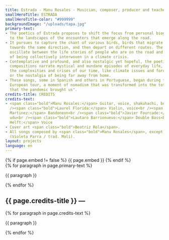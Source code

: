 ```yaml
---
title: Estrada - Manu Rosales - Musician, composer, producer and teacher
smallHeroTitle: ESTRADA
smallHeroTitle-color: "#999999"
backgroundImage: "/uploads/tapa.jpg"
primary-text:
- The poetics of Estrada proposes to shift the focus from personal biography and turn
  to the landscapes of the encounters that emerge along the road.
- It pursues to capture the chant of various birds, birds that migrate and move together
  towards the same direction, and then depart on different routes. The compositions
  oscillate between the life stories of people who are on the road and the sensation
  of being collectively interwoven in a climate crisis.
- Contemplative and profound, and also nostalgic yet hopeful, the poetics of this
  compositions narrate mystical and mundane episodes of everyday life, passing through
  the complexities and crises of our time, like climate issues and forced migration,
  or the nostalgia of being far away from home.
- These songs, some in Spanish and others in Portuguese, began during the "Corpo Aldea"
  European tour, a moment of nomadism that was transformed into the total stillness
  that the pandemic brought us".
credits-title: CREDITS
credits-text:
- <span class="bold">Manu Rosales:</span> Guitar, voice, shakuhachi, bombo, qraqeb<br
  /><span class="bold">Laurel Florida:</span> Violin, voice<br /><span class="bold">Francisco
  Martinez:</span> Bandoneon<br /><span class="bold">Javier Fourcade:</span> Tabla,
  udu<br /><span class="bold">Lautaro Barrionuevo:</span> Double Bass<br /><span class="bold">Helena
  Helft:</span> Voice
- Cover art <span class="bold">Beatriz Rola</span>.
- All songs composed by <span class="bold">Manu Rosales</span>, except "Jardines humanos/Jarabi"
  (Violeta Parra / trad. Mali).
layout: projects
language: en
---
```


<section>
    {% if page.embed != false %}
        {{ page.embed }}
    {% endif %}
    <div>
        {% for paragraph in page.primary-text %}
            <p>
                {{ paragraph }}
            </p>
        {% endfor %}
    </div>
    <h2>
        {{ page.credits-title }} —
    </h2>
    <div>
        {% for paragraph in page.credits-text %}
            <p>
                {{ paragraph }}
            </p>
        {% endfor %}
    </div>
</section>